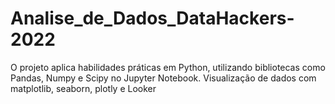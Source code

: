 # Analise_de_Dados_DataHackers-2022
 O projeto aplica habilidades práticas em Python, utilizando bibliotecas como Pandas, Numpy e Scipy no Jupyter Notebook. Visualização de dados com matplotlib, seaborn, plotly e Looker

